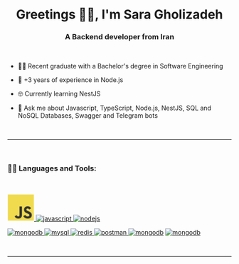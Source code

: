 <h1 align="center">Greetings 🙋‍♂️, I'm Sara Gholizadeh </h1> 

<h3 align="center">A Backend developer from Iran</h3><br>

- 👩‍💻 Recent graduate with a Bachelor's degree in Software Engineering

- 🔭 +3 years of experience in Node.js

- 🤓 Currently learning NestJS

- 💬 Ask me about Javascript, TypeScript, Node.js, NestJS, SQL and NoSQL Databases, Swagger and Telegram bots
<br>
<hr> 
<br>
<h3 align="left"> 👩‍💻 Languages and Tools:</h3><br>

<a href="https://developer.mozilla.org/en-US/docs/Web/JavaScript" target="_blank" rel="noreferrer"> <img src="https://raw.githubusercontent.com/devicons/devicon/master/icons/javascript/javascript-original.svg" alt="javascript" width="60" height="60"/> </a>
<a href="https://www.typescriptlang.org" target="_blank" rel="noreferrer"> <img src="https://www.svgrepo.com/show/374146/typescript-official.svg" alt="javascript" width="60" height="60"/> </a>
<a href="https://nodejs.org" target="_blank" rel="noreferrer"> <img src="https://www.svgrepo.com/show/303266/nodejs-icon-logo.svg" alt="nodejs" width="60" height="60"/> </a> 

<a href="https://www.mongodb.com/" target="_blank" rel="noreferrer"> <img src="https://www.svgrepo.com/show/373845/mongo.svg" alt="mongodb" width="60" height="60"/> </a><a href="https://www.mysql.com/" target="_blank" rel="noreferrer"> <img src="https://www.svgrepo.com/show/373848/mysql.svg" alt="mysql" width="60" height="60"/> </a> <a href="https://redis.io" target="_blank" rel="noreferrer"> <img src="https://www.svgrepo.com/show/303460/redis-logo.svg" alt="redis" width="60" height="60"/> </a>
<a href="https://postman.com" target="_blank" rel="noreferrer"> <img src="https://www.vectorlogo.zone/logos/getpostman/getpostman-icon.svg" alt="postman" width="60" height="60"/> </a> <a href="" target="_blank" rel="noreferrer"> <img src="https://www.svgrepo.com/show/355338/ubuntu.svg" alt="mongodb" width="60" height="60"/></a> <a href="" target="_blank" rel="noreferrer"> <img src="https://www.svgrepo.com/show/452210/git.svg" alt="mongodb" width="60" height="60"/></a> 

<br>
<hr>
